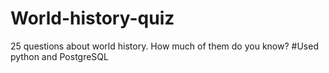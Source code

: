 # World-history-quiz
25 questions about world history. How much of them do you know?
#Used python and PostgreSQL
